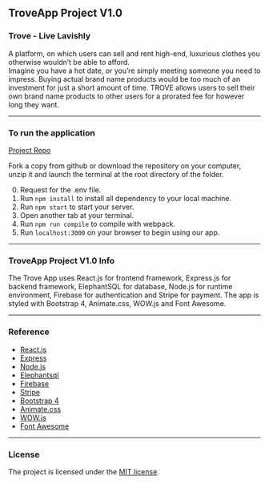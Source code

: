 ## TroveApp Project V1.0

### Trove - Live Lavishly

A platform, on which users can sell and rent high-end, luxurious clothes you otherwise wouldn’t be able to afford.
<br>
Imagine you have a hot date, or you’re simply meeting someone you need to impress. Buying actual brand name products would be too much of an investment for just a short amount of time. TROVE allows users to sell their own brand name products to other users for a prorated fee for however long they want.

---

### To run the application

[Project Repo](https://github.com/theFlowerPetals/TroveApp)

Fork a copy from github or download the repository on your computer, unzip it and launch the terminal at the root directory of the folder.

0. Request for the .env file.
1. Run `npm install` to install all dependency to your local machine.
2. Run `npm start` to start your server.
3. Open another tab at your terminal.
4. Run `npm run compile` to compile with webpack.
5. Run `localhost:3000` on your browser to begin using our app.

---

### TroveApp Project V1.0 Info

The Trove App uses React.js for frontend framework, Express.js for backend framework, ElephantSQL for database, Node.js for runtime environment, Firebase for authentication and Stripe for payment. The app is styled with Bootstrap 4, Animate.css, WOW.js and Font Awesome. 

---

### Reference

- [React.js](https://reactjs.org/)
- [Express](https://expressjs.com/)
- [Node.js](https://nodejs.org/en/)
- [Elephantsql](https://www.elephantsql.com/)
- [Firebase](https://firebase.google.com/)
- [Stripe](https://stripe.com/)
- [Bootstrap 4](https://v4-alpha.getbootstrap.com/)
- [Animate.css](https://daneden.github.io/animate.css/)
- [WOW.js](http://mynameismatthieu.com/WOW/)
- [Font Awesome](http://fontawesome.io/)

---

### License

The project is licensed under the [MIT license](license.txt).
